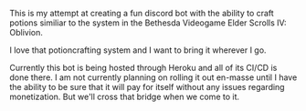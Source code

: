 This is my attempt at creating a fun discord bot with the ability to craft potions similiar to the system in the Bethesda Videogame Elder Scrolls IV: Oblivion.

I love that potioncrafting system and I want to bring it wherever I go. 

Currently this bot is being hosted through Heroku and all of its CI/CD is done there. I am not currently planning on rolling it out en-masse until I have the ability to be
sure that it will pay for itself without any issues regarding monetization. But we'll cross that bridge when we come to it.
